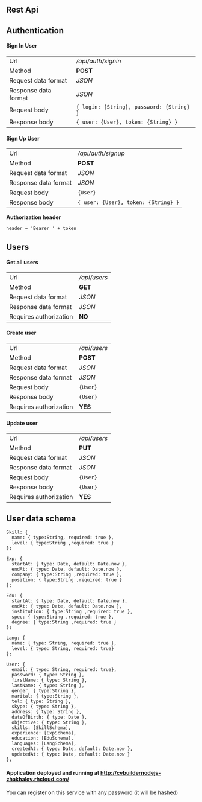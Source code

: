 ## Rest Api

## Authentication

#### Sign In User

|                     |                                             |
|---------------------|---------------------------------------------|
|Url                  |_/api/auth/signin_                           | 
|Method               |__POST__                                     |
|Request data format  |_JSON_                                       |
|Response data format |_JSON_                                       |
|Request body         |`{ login: {String}, password: {String} }`    |
|Response body        |`{ user: {User}, token: {String} }`          |

#### Sign Up User

|                     |                                         |
|---------------------|-----------------------------------------|
|Url                  |_/api/auth/signup_                       | 
|Method               |__POST__                                 |
|Request data format  |_JSON_                                   |
|Response data format |_JSON_                                   |
|Request body         |`{User}`                                 |
|Response body        |`{ user: {User}, token: {String} }`      |


__Authorization header__ 
```
header = 'Bearer ' + token
```

## Users ##

#### Get all users

|                       |                                             |
|-----------------------|---------------------------------------------|
|Url                    |_/api/users_                                 | 
|Method                 |__GET__                                      |
|Request data format    |_JSON_                                       |
|Response data format   |_JSON_                                       |
|Requires authorization |__NO__                                       |

#### Create user

|                       |               |
|-----------------------|---------------|
|Url                    |_/api/users_   | 
|Method                 |__POST__       |
|Request data format    |_JSON_         |
|Response data format   |_JSON_         |
|Request body           |`{User}`       |
|Response body          |`{User}`       |
|Requires authorization |__YES__        |

#### Update user

|                       |             |
|-----------------------|-------------|
|Url                    |_/api/users_ | 
|Method                 |__PUT__      |
|Request data format    |_JSON_       |
|Response data format   |_JSON_       |
|Request body           |`{User}`|
|Response body          |`{User}`|
|Requires authorization |__YES__      |


## User data schema 

```
Skill: {
  name: { type:String, required: true },
  level: { type:String ,required: true }
};

Exp: {
  startAt: { type: Date, default: Date.now },
  endAt: { type: Date, default: Date.now },
  company: { type:String ,required: true },
  position: { type:String ,required: true }
};

Edu: {
  startAt: { type: Date, default: Date.now },
  endAt: { type: Date, default: Date.now },
  institution: { type:String ,required: true },
  spec: { type:String ,required: true },
  degree: { type:String ,required: true }
};

Lang: {
  name: { type: String, required: true },
  level: { type: String, required: true}
};

User: {
  email: { type: String, required: true},
  password: { type: String },
  firstName: { type: String },
  lastName: { type: String },
  gender: { type:String },
  marital: { type:String },
  tel: { type: String },
  skype: { type: String },
  address: { type: String },
  dateOfBirth: { type: Date },
  objective: { type: String },
  skills: [SkillSchema],
  experience: [ExpSchema],
  education: [EduSchema],
  languages: [LangSchema],
  createdAt: { type: Date, default: Date.now },
  updatedAt: { type: Date, default: Date.now }
};
```
#### Application deployed and running at http://cvbuildernodejs-zhakhalov.rhcloud.com/
You can register on this service with any password (it will be hashed)
